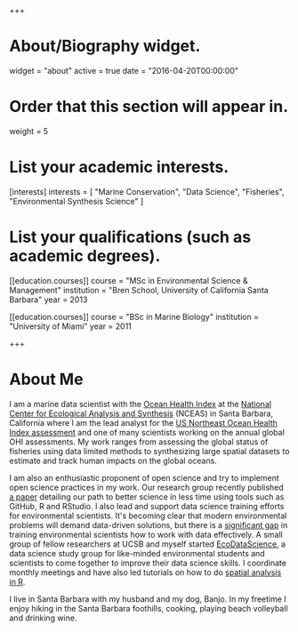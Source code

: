 +++
# About/Biography widget.
widget = "about"
active = true
date = "2016-04-20T00:00:00"

# Order that this section will appear in.
weight = 5

# List your academic interests.
[interests]
  interests = [
    "Marine Conservation",
    "Data Science",
    "Fisheries",
    "Environmental Synthesis Science"
  ]

# List your qualifications (such as academic degrees).
[[education.courses]]
  course = "MSc in Environmental Science & Management"
  institution = "Bren School, University of California Santa Barbara"
  year = 2013

[[education.courses]]
  course = "BSc in Marine Biology"
  institution = "University of Miami"
  year = 2011

+++

# About Me

I am a marine data scientist with the [Ocean Health Index](http://ohi-science.org/) at the [National Center for Ecological Analysis and Synthesis](https://www.nceas.ucsb.edu/) (NCEAS) in Santa Barbara, California where I am the lead analyst for the [US Northeast Ocean Health Index assessment](http://ohi-northeast.weebly.com/) and one of many scientists working on the annual global OHI assessments. My work ranges from assessing the global status of fisheries using data limited methods to synthesizing large spatial datasets to estimate and track human impacts on the global oceans. 

I am also an enthusiastic proponent of open science and try to implement open science practices in my work. Our research group recently published [a paper](https://www.nature.com/articles/s41559-017-0160) detailing our path to better science in less time using tools such as GitHub, R and RStudio.
I also lead and support data science training efforts for environmental scientists. It's becoming clear that modern environmental problems will demand data-driven solutions, but there is a [significant gap](https://academic.oup.com/bioscience/article-lookup/doi/10.1093/biosci/bix025#80702600) in training environmental scientists how to work with data effectively. A small group of fellow researchers at UCSB and myself started [EcoDataScience](http://eco-data-science.github.io/), a data science study group for like-minded environmental students and scientists to come together to improve their data science skills. I coordinate monthly meetings and have also led tutorials on how to do [spatial analysis in R](http://jafflerbach.github.io/spatial-analysis-R/). 

I live in Santa Barbara with my husband and my dog, Banjo. In my freetime I enjoy hiking in the Santa Barbara foothills, cooking, playing beach volleyball and drinking wine.

